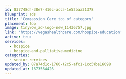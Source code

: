 ```yaml
---
id: 837748d4-38e7-416c-acce-1e52baa31378
blueprint: ads
title: 'Compassion Care top of category'
placement: top
image: tinywow_ad-logo-new_11436757.jpg
link: 'https://vegashealthcare.com/hospice-education'
active: true
services:
  - hospice
  - hospice-and-palliative-medicine
categories:
  - senior-services
updated_by: 87a74d1c-1760-42c5-afc1-1cc59be16098
updated_at: 1673564426
---
```

